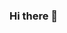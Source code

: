 ### Hi there 👋

<!--
**KrishnaTyagi01/KrishnaTyagi01** is a ✨ _special_ ✨ repository because its `README.md` (this file) appears on your GitHub profile.

Here are some ideas to get you started:

- 🔭 I’m currently working on React and React Native
- 🌱 I’m currently improving Web developement skills
- 👯 I’m looking to work on any awesome project
- 💬 Ask me about MERN stack and hiphop
- 📫 React me at twitter: @krishnatyagi01

- 
-
-->
